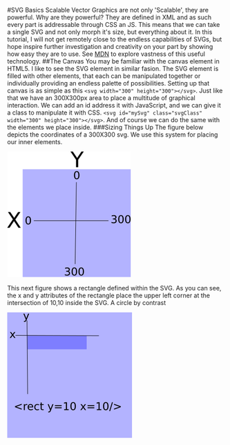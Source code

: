#SVG Basics
Scalable Vector Graphics are not only 'Scalable', they are powerful. Why are they powerful? They are defined in XML and as such every part is addressable through CSS an JS. This means that we can take a single SVG and not only morph it's size, but everything about it. In this tutorial, I will not get remotely close to the endless capabilities of SVGs, but hope inspire further investigation and creativity on your part by showing how easy they are to use. See [MDN](https://developer.mozilla.org/en-US/docs/Web/SVG/Element) to explore vastness of this useful technology.
##The Canvas
You may be familiar with the canvas element in HTML5. I like to see the SVG element in similar fasion. The SVG element is filled with other elements, that each can be manipulated together or individually providing an endless palette of possibilities.
Setting up that canvas is as simple as this ```<svg width="300" height="300"></svg>```. Just like that we have an 300X300px area to place a multitude of graphical interaction. We can add an id address it with JavaScript, and we can give it a class to manipulate it with CSS. ```<svg id="mySvg" class="svgClass" width="300" height="300"></svg>```. And of course we can do the same with the elements we place inside.
###Sizing Things Up
The figure below depicts the coordinates of a 300X300 svg. We use this system for placing our inner elements.

![image of svg coordinates](svgArea.svg.png)

This next figure shows a rectangle defined within the SVG. As you can see, the x and y attributes of the rectangle place the upper left corner at the intersection of 10,10 inside the SVG. A circle by contrast

![image inner element coordinates alignment](svgXY.svg.png)